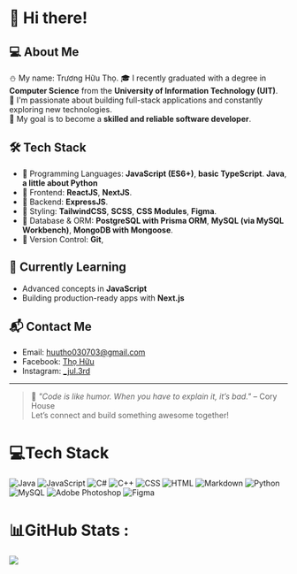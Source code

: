 # 👋 Hi there!

## 💻 About Me
⛄ My name: Trương Hữu Thọ.
🎓 I recently graduated with a degree in __Computer Science__ from the **University of Information Technology (UIT)**.  
🚀 I'm passionate about building full-stack applications and constantly exploring new technologies.  
🎯 My goal is to become a **skilled and reliable software developer**.

## 🛠️ Tech Stack
- 🔹 Programming Languages: **JavaScript (ES6+)**, **basic TypeScript**. **Java**, **a little about Python**
- 🔹 Frontend: **ReactJS**, **NextJS**.
- 🔹 Backend: **ExpressJS**.
- 🔹 Styling: **TailwindCSS**, **SCSS**, **CSS Modules**, **Figma**.
- 🔹 Database & ORM: **PostgreSQL with Prisma ORM**, **MySQL (via MySQL Workbench)**, **MongoDB with Mongoose**.
- 🔹 Version Control: **Git**,

## 🌱 Currently Learning
- Advanced concepts in **JavaScript**
- Building production-ready apps with **Next.js**

## 📬 Contact Me
- Email: [huutho030703@gmail.com](mailto:huutho030703@gmail.com)  
- Facebook: [Thọ Hữu](https://www.facebook.com/tho.truong.509511)
- Instagram: [_jul.3rd](https://www.instagram.com/_jul.3rd/)
---

> 🧩 *"Code is like humor. When you have to explain it, it’s bad."* – Cory House  
> Let’s connect and build something awesome together!

# 💻Tech Stack
![Java](https://img.shields.io/badge/Java-ED8B00?style=for-the-badge&logo=openjdk&logoColor=white) ![JavaScript](https://img.shields.io/badge/javascript-%23323330.svg?style=for-the-badge&logo=javascript&logoColor=%23F7DF1E) ![C#](https://img.shields.io/badge/C%23-239120?style=for-the-badge&logo=c-sharp&logoColor=white) ![C++](https://img.shields.io/badge/c++-%2300599C.svg?style=for-the-badge&logo=c%2B%2B&logoColor=white) ![CSS](https://img.shields.io/badge/CSS-239120?&style=for-the-badge&logo=css3&logoColor=white)  ![HTML](https://img.shields.io/badge/HTML-239120?style=for-the-badge&logo=html5&logoColor=white) ![Markdown](https://img.shields.io/badge/markdown-%23000000.svg?style=for-the-badge&logo=markdown&logoColor=white) ![Python](https://img.shields.io/badge/python-3670A0?style=for-the-badge&logo=python&logoColor=ffdd54)  ![MySQL](https://img.shields.io/badge/MySQL-00000F?style=for-the-badge&logo=mysql&logoColor=white)  ![Adobe Photoshop](https://img.shields.io/badge/adobephotoshop-%2331A8FF.svg?style=for-the-badge&logo=adobephotoshop&logoColor=white) ![Figma](https://img.shields.io/badge/figma-%23F24E1E.svg?style=for-the-badge&logo=figma&logoColor=white)
# 📊GitHub Stats :
![](https://github-readme-stats.vercel.app/api/top-langs/?username=havold&theme=radical&hide_border=false&include_all_commits=true&count_private=true&layout=compact)


